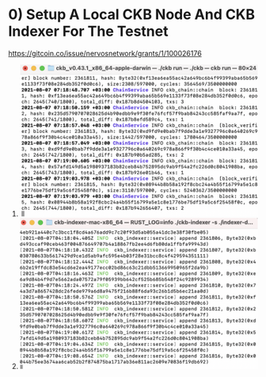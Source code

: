 # 0) Setup A Local CKB Node And CKB Indexer For The Testnet

https://gitcoin.co/issue/nervosnetwork/grants/1/100026176

1. ![](./node.png)
2. ![](./indexer.png)
